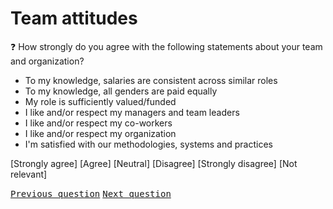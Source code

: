 # Team attitudes

:question: How strongly do you agree with the following statements about your team and organization?

- To my knowledge, salaries are consistent across similar roles						
- To my knowledge, all genders are paid equally						
- My role is sufficiently valued/funded						
- I like and/or respect my managers and team leaders						
- I like and/or respect my co-workers						
- I like and/or respect my organization						
- I'm satisfied with our methodologies, systems and practices

[Strongly agree] [Agree] [Neutral] [Disagree] [Strongly disagree] [Not relevant]

<kbd>[Previous question](./Ea_5_workplace_attitudes.md)</kbd>
<kbd>[Next question](./Ea_7_comments.md)</kbd>